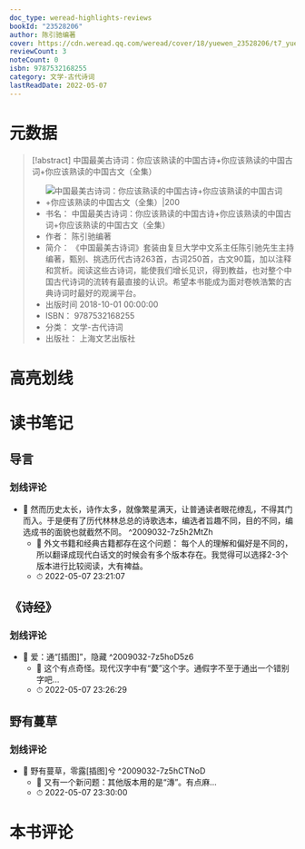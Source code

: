 ```yaml
---
doc_type: weread-highlights-reviews
bookId: "23528206"
author: 陈引驰编著
cover: https://cdn.weread.qq.com/weread/cover/18/yuewen_23528206/t7_yuewen_235282061678881898.jpg
reviewCount: 3
noteCount: 0
isbn: 9787532168255
category: 文学-古代诗词
lastReadDate: 2022-05-07
---
```

# 元数据
> [!abstract] 中国最美古诗词：你应该熟读的中国古诗+你应该熟读的中国古词+你应该熟读的中国古文（全集）
> - ![ 中国最美古诗词：你应该熟读的中国古诗+你应该熟读的中国古词+你应该熟读的中国古文（全集）|200](https://cdn.weread.qq.com/weread/cover/18/yuewen_23528206/t7_yuewen_235282061678881898.jpg)
> - 书名： 中国最美古诗词：你应该熟读的中国古诗+你应该熟读的中国古词+你应该熟读的中国古文（全集）
> - 作者： 陈引驰编著
> - 简介： 《中国最美古诗词》套装由复旦大学中文系主任陈引驰先生主持编著，甄别、挑选历代古诗263首，古词250首，古文90篇，加以注释和赏析。阅读这些古诗词，能使我们增长见识，得到教益，也对整个中国古代诗词的流转有最直接的认识。希望本书能成为面对卷帙浩繁的古典诗词时最好的观澜平台。
> - 出版时间 2018-10-01 00:00:00
> - ISBN： 9787532168255
> - 分类： 文学-古代诗词
> - 出版社： 上海文艺出版社

# 高亮划线

# 读书笔记

## 导言

### 划线评论
- 📌 然而历史太长，诗作太多，就像繁星满天，让普通读者眼花缭乱，不得其门而入。于是便有了历代林林总总的诗歌选本，编选者旨趣不同，目的不同，编选成书的面貌也就截然不同。  ^2009032-7z5h2MtZh
    - 💭 外文书籍和经典古籍都存在这个问题：
每个人的理解和偏好是不同的，所以翻译成现代白话文的时候会有多个版本存在。我觉得可以选择2-3个版本进行比较阅读，大有裨益。
    - ⏱ 2022-05-07 23:21:07
   
## 《诗经》

### 划线评论
- 📌 爱：通“[插图]”，隐藏  ^2009032-7z5hoD5z6
    - 💭 这个有点奇怪。现代汉字中有“薆”这个字。通假字不至于通出一个错别字吧...
    - ⏱ 2022-05-07 23:26:29
   
## 野有蔓草

### 划线评论
- 📌 野有蔓草，零露[插图]兮  ^2009032-7z5hCTNoD
    - 💭 又有一个新问题：其他版本用的是“漙”。有点麻...
    - ⏱ 2022-05-07 23:30:00
   
# 本书评论
